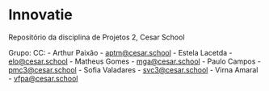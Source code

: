 # Innovatie
Repositório da disciplina de Projetos 2, Cesar School

Grupo:
  CC:
    - Arthur Paixão - aptm@cesar.school
    - Estela Lacetda - elo@cesar.school
    - Matheus Gomes - mga@cesar.school
    - Paulo Campos - pmc3@cesar.school
    - Sofia Valadares - svc3@cesar.school
    - Virna Amaral - vfpa@cesar.school
